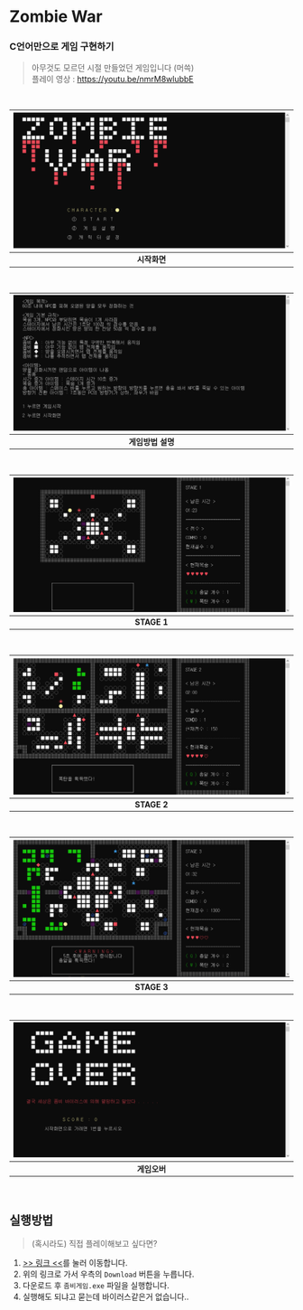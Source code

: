 # Zombie War

### C언어만으로 게임 구현하기

> 아무것도 모르던 시절 만들었던 게임입니다 (머쓱)   
> 플레이 영상 : https://youtu.be/nmrM8wlubbE

<br>

|<img src= "/img/1.png">|
|:--:|
|**시작화면**|
<br>

|<img src= "/img/2.png">|
|:--:|
|**게임방법 설명**|
<br>

|<img src= "/img/3.png">|
|:--:|
|**STAGE 1**|
<br>

|<img src= "/img/4.png">|
|:--:|
|**STAGE 2**|
<br>

|<img src= "/img/5.png">|
|:--:|
|**STAGE 3**|
<br>

|<img src= "/img/6.png">|
|:--:|
|**게임오버**|
<br>


## 실행방법
> (혹시라도) 직접 플레이해보고 싶다면?
1. [>> 링크 <<](/좀비게임.exe)를 눌러 이동합니다.
2. 위의 링크로 가서 우측의 `Download` 버튼을 누릅니다.
3. 다운로드 후 `좀비게임.exe` 파일을 실행합니다.
4. 실행해도 되냐고 묻는데 바이러스같은거 없습니다..
